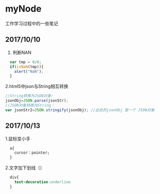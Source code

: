 # myNode
工作学习过程中的一些笔记

## 2017/10/10
1. 判断NAN
```javascript
  var tmp = 0/0; 
  if(isNaN(tmp)){ 
    alert("NaN"); 
  }
```
2.html5中json与String相互转换
```javascript
//String转换为JSON对象:
jsonObj=JSON.parse(jsonStr);
//JSON对象转换为String：
var jsonStr2=JSON.stringify(jsonObj); //此处的jsonObj 是一个 JSON对象
```
## 2017/10/13
1.鼠标变小手
```css
  a{
    cursor：pointer;
  }
```
2.文字加下划线（<u></u>）
```css
  div{
    text-decoration:underline
  } 
```
